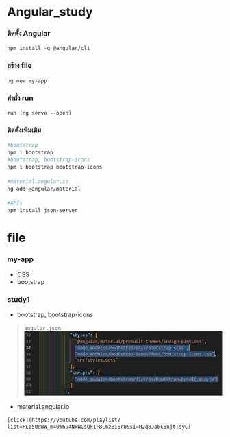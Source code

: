 # Angular_study

### ติดตั้ง Angular 
    npm install -g @angular/cli
### สร้าง file
    ng new my-app 
### คำสั่ง run
    run (ng serve --open)


### ติดตั้งเพิ่มเติม
```bash
#bootstrap 
npm i bootstrap
#bootstrap, bootstrap-icons
npm i bootstrap bootstrap-icons

#material.angular.io
ng add @angular/material

#APIs
npm install json-server
```

# file
### my-app
- CSS
- bootstrap

### study1
- bootstrap, bootstrap-icons
>`angular.json`
![alt text](image.png)

- material.angular.io
```
[click](https://youtube.com/playlist?list=PLp50dWW_m40W6u4NxWCsQk1F8CmzBI6r0&si=H2q8JabC6njtTsyC)
```
